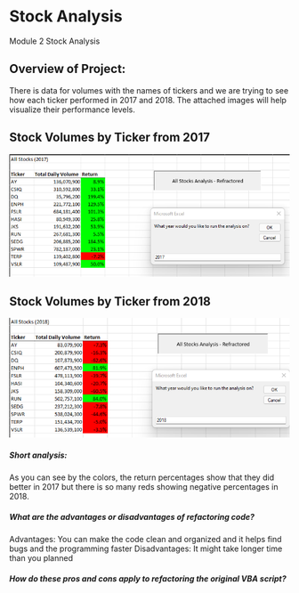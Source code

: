 # Stock Analysis
Module 2 Stock Analysis


## Overview of Project: 
There is data for volumes with the names of tickers and we are trying to see how each ticker performed in 2017 and 2018. 
The attached images will help visualize their performance levels. 

## Stock Volumes by Ticker from 2017
![2017](VBA_Challenge_2017.png)

## Stock Volumes by Ticker from 2018
![2018](VBA_Challenge_2018.png)

##### Short analysis:
As you can see by the colors, the return percentages show that they did better in 2017 but there is so many reds showing negative percentages in 2018. 

##### What are the advantages or disadvantages of refactoring code?
Advantages: You can make the code clean and organized and it helps find bugs and the programming faster
Disadvantages: It might take longer time than you planned 

##### How do these pros and cons apply to refactoring the original VBA script?
